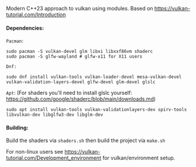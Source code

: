 Modern C++23 approach to vulkan using modules. Based on <https://vulkan-tutorial.com/Introduction> 

#### Dependencies:

`Pacman`:
```
sudo pacman -S vulkan-devel glm libxi libxxf86vm shaderc
sudo pacman -S glfw-wayland # glfw-x11 for X11 users
```

`Dnf:`
```
sudo dnf install vulkan-tools vulkan-loader-devel mesa-vulkan-devel vulkan-validation-layers-devel glfw-devel glm-devel glslc
```

`Apt`:
(For shaders you'll need to install glslc yourself: https://github.com/google/shaderc/blob/main/downloads.md)
```
sudo apt install vulkan-tools vulkan-validationlayers-dev spirv-tools libvulkan-dev libglfw3-dev libglm-dev
```

#### Building:

Build the shaders via `shaders.sh` then build the project via `make.sh`

For non-linux users see <https://vulkan-tutorial.com/Development_environment> for vulkan/environment setup.
